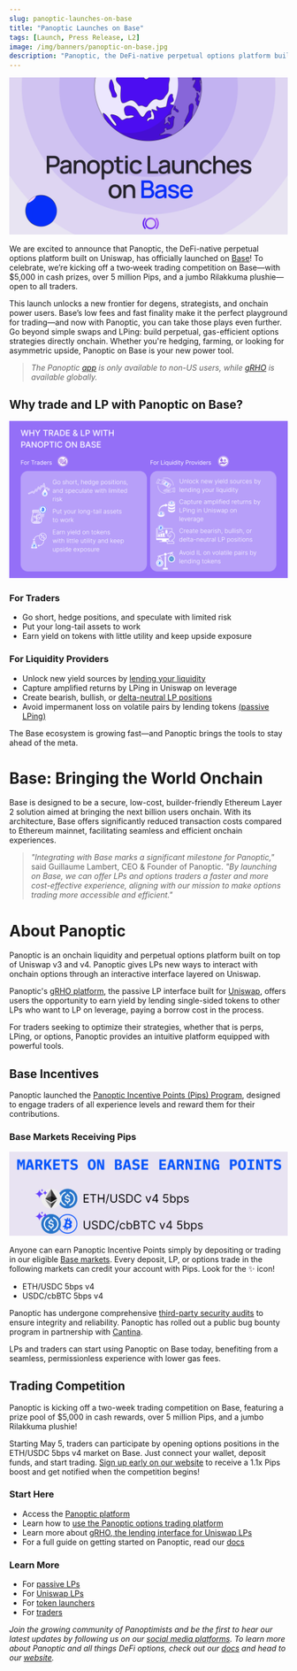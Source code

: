 ```yaml
---
slug: panoptic-launches-on-base
title: "Panoptic Launches on Base"
tags: [Launch, Press Release, L2]
image: /img/banners/panoptic-on-base.jpg
description: "Panoptic, the DeFi-native perpetual options platform built on Uniswap, launches on Base, offering gas-efficient, permissionless options trading and leveraged liquidity provision."
---
```


![](./panoptic-on-base.jpg)

We are excited to announce that Panoptic, the DeFi-native perpetual options platform built on Uniswap, has officially launched on [Base](http://app.panoptic.xyz/markets/base)! To celebrate, we’re kicking off a two‑week trading competition on Base—with $5,000 in cash prizes, over 5 million Pips, and a jumbo Rilakkuma plushie—open to all traders.


This launch unlocks a new frontier for degens, strategists, and onchain power users. Base’s low fees and fast finality make it the perfect playground for trading—and now with Panoptic, you can take those plays even further. Go beyond simple swaps and LPing: build perpetual, gas-efficient options strategies directly onchain. Whether you're hedging, farming, or looking for asymmetric upside, Panoptic on Base is your new power tool.


> _The Panoptic [app](https://app.panoptic.xyz/) is only available to non-US users, while [gRHO](https://grho.panoptic.xyz/) is available globally._

## Why trade and LP with Panoptic on Base?

![](./1.png)

### For Traders

-   Go short, hedge positions, and speculate with limited risk
-   Put your long-tail assets to work
-   Earn yield on tokens with little utility and keep upside exposure
    

### For Liquidity Providers

-   Unlock new yield sources by [lending your liquidity](https://panoptic.xyz/docs/product/spread) 
-   Capture amplified returns by LPing in Uniswap on leverage
-   Create bearish, bullish, or [delta-neutral LP positions](https://panoptic.xyz/blog/make-uniswap-great-again#3-ways-to-lp-which-one-actually-profits)
-   Avoid impermanent loss on volatile pairs by lending tokens [(passive LPing)](https://panoptic.xyz/docs/getting-started/passive-lp)
    

  

The Base ecosystem is growing fast—and Panoptic brings the tools to stay ahead of the meta.

# Base: Bringing the World Onchain

Base is designed to be a secure, low-cost, builder-friendly Ethereum Layer 2 solution aimed at bringing the next billion users onchain. With its architecture, Base offers significantly reduced transaction costs compared to Ethereum mainnet, facilitating seamless and efficient onchain experiences. ​

  

> _"Integrating with Base marks a significant milestone for Panoptic,"_ said Guillaume Lambert, CEO & Founder of Panoptic. _"By launching on Base, we can offer LPs and options traders a faster and more cost-effective experience, aligning with our mission to make options trading more accessible and efficient."_

# About Panoptic

Panoptic is an onchain liquidity and perpetual options platform built on top of Uniswap v3 and v4. Panoptic gives LPs new ways to interact with onchain options through an interactive interface layered on Uniswap.

  

Panoptic's [gRHO platform](https://grho.panoptic.xyz/), the passive LP interface built for [Uniswap](https://panoptic.xyz/blog/panoptic-awarded-uniswap-foundation-grant), offers users the opportunity to earn yield by lending single-sided tokens to other LPs who want to LP on leverage, paying a borrow cost in the process.​

  

For traders seeking to optimize their strategies, whether that is perps, LPing, or options, Panoptic provides an intuitive platform equipped with powerful tools.

## Base Incentives

Panoptic launched the [Panoptic Incentive Points (Pips) Program](https://app.panoptic.xyz/leaderboard), designed to engage traders of all experience levels and reward them for their contributions.

### Base Markets Receiving Pips

![](./2.png)

Anyone can earn Panoptic Incentive Points simply by depositing or trading in our eligible [Base markets](http://app.panoptic.xyz/markets/base). Every deposit, LP, or options trade in the following markets can credit your account with Pips. Look for the ✨ icon!

-   ETH/USDC 5bps v4
-   USDC/cbBTC 5bps v4

Panoptic has undergone comprehensive [third-party security audits](https://panoptic.xyz/docs/security/security_audits) to ensure integrity and reliability. Panoptic has rolled out a public bug bounty program in partnership with [Cantina](https://cantina.xyz/welcome).


LPs and traders can start using Panoptic on Base today, benefiting from a seamless, permissionless experience with lower gas fees.

## Trading Competition

Panoptic is kicking off a two-week trading competition on Base, featuring a prize pool of $5,000 in cash rewards, over 5 million Pips, and a jumbo Rilakkuma plushie!

Starting May 5, traders can participate by opening options positions in the ETH/USDC 5bps v4 market on Base. Just connect your wallet, deposit funds, and start trading. [Sign up early on our website](https://panoptic.xyz/) to receive a 1.1x Pips boost and get notified when the competition begins!

### Start Here

-   Access the [Panoptic platform](https://app.panoptic.xyz/)
-   Learn how to [use the Panoptic options trading platform](https://youtube.com/playlist?list=PLB5qwiSwzT_rgH-HvQtDaWTe48xPaF6se&feature=shared)
-   Learn more about [gRHO, the lending interface for Uniswap LPs](https://panoptic.xyz/blog/grho-launches-on-uniswap-v4)
-   For a full guide on getting started on Panoptic, read our [docs](https://panoptic.xyz/docs/product/opening-a-position)
    

### Learn More

-   For [passive LPs](https://panoptic.xyz/docs/getting-started/passive-lp)
-   For [Uniswap LPs](https://panoptic.xyz/docs/getting-started/active-lp)
-   For [token launchers](https://panoptic.xyz/docs/product/token-launchers/bootstrap-liquidity)
-   For [traders](https://panoptic.xyz/docs/getting-started/options-traders)
    
    
_Join the growing community of Panoptimists and be the first to hear our latest updates by following us on our [social media platforms](https://links.panoptic.xyz/all). To learn more about Panoptic and all things DeFi options, check out our [docs](https://panoptic.xyz/docs/intro) and head to our [website](https://panoptic.xyz/)._
